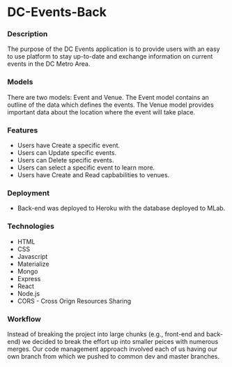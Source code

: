 # DC-Events-Back

### Description
The purpose of the DC Events application is to provide users with an easy to use platform to stay up-to-date and exchange information on current events in the DC Metro Area.

### Models
There are two models: Event and Venue. The Event model contains an outline of the data which defines the events. The Venue model provides important data about the location where the event will take place. 

### Features

* Users have Create a specific event.
* Users can Update specific events.
* Users can Delete specific events.
* Users can select a specific event to learn more.
* Users have Create and Read capbabilities to venues.

### Deployment

- Back-end was deployed to Heroku with the database deployed to MLab.

### Technologies

* HTML
* CSS
* Javascript
* Materialize
* Mongo
* Express
* React
* Node.js
* CORS - Cross Orign Resources Sharing

### Workflow

Instead of breaking the project into large chunks (e.g., front-end and back-end) we decided to break the effort up into smaller peices with numerous merges. Our code management approach involved each of us having our own branch from which we pushed to common dev and master branches.
